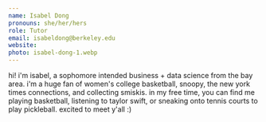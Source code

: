 ```yaml
---
name: Isabel Dong
pronouns: she/her/hers
role: Tutor
email: isabeldong@berkeley.edu
website: 
photo: isabel-dong-1.webp
---
```


hi! i'm isabel, a sophomore intended business + data science from the bay area. i'm a huge fan of women's college basketball, snoopy, the new york times connections, and collecting smiskis. in my free time, you can find me playing basketball, listening to taylor swift, or sneaking onto tennis courts to play pickleball. excited to meet y'all :)
